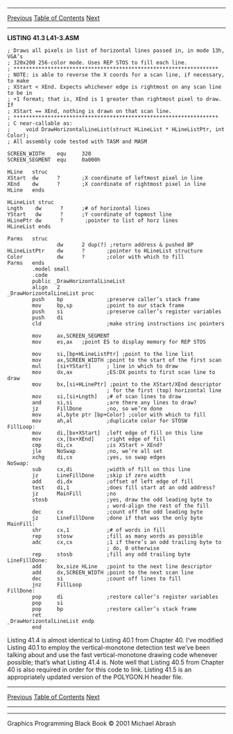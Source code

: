  ------------------------ --------------------------------- --------------------
  [Previous](41-02.html)   [Table of Contents](index.html)   [Next](41-04.html)
  ------------------------ --------------------------------- --------------------

**LISTING 41.3 L41-3.ASM**

    ; Draws all pixels in list of horizontal lines passed in, in mode 13h, VGA’s 
    ; 320x200 256-color mode. Uses REP STOS to fill each line.
    ; ******************************************************************
    ; NOTE: is able to reverse the X coords for a scan line, if necessary, to make 
    ; XStart < XEnd. Expects whichever edge is rightmost on any scan line to be in
    ; +1 format; that is, XEnd is 1 greater than rightmost pixel to draw. If 
    ; XStart == XEnd, nothing is drawn on that scan line.
    ; ******************************************************************
    ; C near-callable as:
    ;     void DrawHorizontalLineList(struct HLineList * HLineListPtr, int Color);
    ; All assembly code tested with TASM and MASM

    SCREEN_WIDTH    equ     320
    SCREEN_SEGMENT  equ     0a000h

    HLine   struc
    XStart  dw      ?       ;X coordinate of leftmost pixel in line
    XEnd    dw      ?       ;X coordinate of rightmost pixel in line
    HLine   ends

    HLineList struc
    Lngth    dw      ?      ;# of horizontal lines
    YStart   dw      ?      ;Y coordinate of topmost line
    HLinePtr dw      ?       ;pointer to list of horz lines
    HLineList ends

    Parms   struc
                    dw      2 dup(?) ;return address & pushed BP
    HLineListPtr    dw      ?       ;pointer to HLineList structure
    Color           dw      ?       ;color with which to fill
    Parms   ends
            .model small
            .code
            public _DrawHorizontalLineList
            align   2
    _DrawHorizontalLineList proc
            push    bp              ;preserve caller’s stack frame
            mov     bp,sp           ;point to our stack frame
            push    si              ;preserve caller’s register variables
            push    di
            cld                     ;make string instructions inc pointers

            mov     ax,SCREEN_SEGMENT
            mov     es,ax   ;point ES to display memory for REP STOS

            mov     si,[bp+HLineListPtr] ;point to the line list
            mov     ax,SCREEN_WIDTH ;point to the start of the first scan
            mul     [si+YStart]     ; line in which to draw
            mov     dx,ax           ;ES:DX points to first scan line to draw
            mov     bx,[si+HLinePtr] ;point to the XStart/XEnd descriptor
                                    ; for the first (top) horizontal line
            mov     si,[si+Lngth]   ;# of scan lines to draw
            and     si,si           ;are there any lines to draw?
            jz      FillDone        ;no, so we’re done
            mov     al,byte ptr [bp+Color] ;color with which to fill
            mov     ah,al           ;duplicate color for STOSW
    FillLoop:
            mov     di,[bx+XStart]  ;left edge of fill on this line
            mov     cx,[bx+XEnd]    ;right edge of fill
            cmp     di,cx           ;is XStart > XEnd?
            jle     NoSwap          ;no, we’re all set
            xchg    di,cx           ;yes, so swap edges
    NoSwap:
            sub     cx,di           ;width of fill on this line
            jz      LineFillDone    ;skip if zero width
            add     di,dx           ;offset of left edge of fill
            test    di,1            ;does fill start at an odd address?
            jz      MainFill        ;no
            stosb                   ;yes, draw the odd leading byte to
                                    ; word-align the rest of the fill
            dec     cx              ;count off the odd leading byte
            jz      LineFillDone    ;done if that was the only byte
    MainFill:
            shr     cx,1            ;# of words in fill
            rep     stosw           ;fill as many words as possible
            adc     cx,cx           ;1 if there’s an odd trailing byte to
                                    ; do, 0 otherwise
            rep     stosb           ;fill any odd trailing byte
    LineFillDone:
            add     bx,size HLine   ;point to the next line descriptor
            add     dx,SCREEN_WIDTH ;point to the next scan line
            dec     si              ;count off lines to fill
            jnz     FillLoop
    FillDone:
            pop     di              ;restore caller’s register variables
            pop     si
            pop     bp              ;restore caller’s stack frame
            ret
    _DrawHorizontalLineList endp
            end

Listing 41.4 is almost identical to Listing 40.1 from Chapter 40. I’ve
modified Listing 40.1 to employ the vertical-monotone detection test
we’ve been talking about and use the fast vertical-monotone drawing code
whenever possible; that’s what Listing 41.4 is. Note well that Listing
40.5 from Chapter 40 is also required in order for this code to link.
Listing 41.5 is an appropriately updated version of the POLYGON.H header
file.

  ------------------------ --------------------------------- --------------------
  [Previous](41-02.html)   [Table of Contents](index.html)   [Next](41-04.html)
  ------------------------ --------------------------------- --------------------

* * * * *

Graphics Programming Black Book © 2001 Michael Abrash

